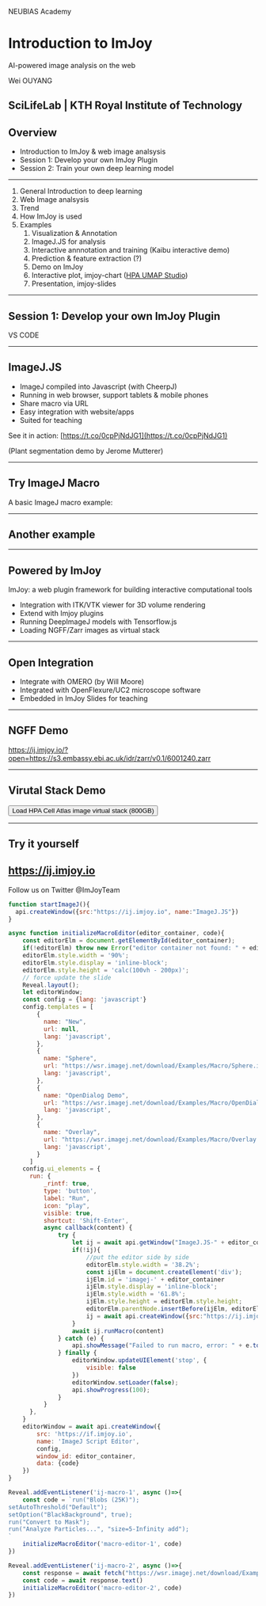 NEUBIAS Academy
# Introduction to ImJoy

AI-powered image analysis on the web

Wei OUYANG

SciLifeLab | KTH Royal Institute of Technology
-----
## Overview
 * Introduction to ImJoy & web image analsysis
 * Session 1: Develop your own ImJoy Plugin
 * Session 2: Train your own deep learning model
-----
 1. General Introduction to deep learning
 2. Web Image analsysis
 3. Trend
 4. How ImJoy is used
 6. Examples
     1. Visualization & Annotation
     2. ImageJ.JS for analysis
     1. Interactive annnotation and training (Kaibu interactive demo)
     2. Prediction & feature extraction (?)
     3. Demo on ImJoy 
     3. Interactive plot, imjoy-chart ([HPA UMAP Studio](https://imjoy.io/lite?plugin=https://gist.githubusercontent.com/oeway/b318a26ef7191679b175be5216accbda/raw/HPA-UMAP-Studio.imjoy.html))
     4. Presentation, imjoy-slides

-----
## Session 1: Develop your own ImJoy Plugin

VS CODE

-----
## ImageJ.JS
 * ImageJ compiled into Javascript (with CheerpJ)
 * Running in web browser, support tablets & mobile phones
 * Share macro via URL
 * Easy integration with website/apps
 * Suited for teaching


See it in action: [https://t.co/0cpPjNdJG1](https://t.co/0cpPjNdJG1)

(Plant segmentation demo by Jerome Mutterer)

---
<!-- .slide: data-state="ij-macro-1" -->
## Try ImageJ Macro

A basic ImageJ macro example:
<div id="macro-editor-1"></div>

---
<!-- .slide: data-state="ij-macro-2" -->
## Another example

<div id="macro-editor-2"></div>

-----
## Powered by ImJoy

ImJoy: a web plugin framework for building interactive computational tools

* Integration with ITK/VTK viewer for 3D volume rendering
* Extend with Imjoy plugins
* Running DeepImageJ models with Tensorflow.js
* Loading NGFF/Zarr images as virtual stack

-----
## Open Integration
 * Integrate with OMERO (by Will Moore)
 * Integrated with OpenFlexure/UC2 microscope software
 * Embedded in ImJoy Slides for teaching

---
## NGFF Demo

https://ij.imjoy.io/?open=https://s3.embassy.ebi.ac.uk/idr/zarr/v0.1/6001240.zarr

---
## Virutal Stack Demo

<button class="button" onclick="api.getPlugin('https://gist.github.com/oeway/7a30f3d0c6eb24e9de68e3cece9a5441')">Load HPA Cell Atlas image virtual stack (800GB)</button>

-----
## Try it yourself
## https://ij.imjoy.io

Follow us on Twitter @ImJoyTeam


<!-- startup script  -->
```javascript execute
function startImageJ(){
  api.createWindow({src:"https://ij.imjoy.io", name:"ImageJ.JS"})  
}

async function initializeMacroEditor(editor_container, code){
    const editorElm = document.getElementById(editor_container);
    if(!editorElm) throw new Error("editor container not found: " + editor_container)
    editorElm.style.width = '90%';
    editorElm.style.display = 'inline-block';
    editorElm.style.height = 'calc(100vh - 200px)';
    // force update the slide
    Reveal.layout();
    let editorWindow;
    const config = {lang: 'javascript'}
    config.templates = [
        {
          name: "New",
          url: null,
          lang: 'javascript',
        },
        {
          name: "Sphere",
          url: "https://wsr.imagej.net/download/Examples/Macro/Sphere.ijm",
          lang: 'javascript',
        },
        {
          name: "OpenDialog Demo",
          url: "https://wsr.imagej.net/download/Examples/Macro/OpenDialog_Demo.ijm",
          lang: 'javascript',
        },
        {
          name: "Overlay",
          url: "https://wsr.imagej.net/download/Examples/Macro/Overlay.ijm",
          lang: 'javascript',
        }
      ]
    config.ui_elements = {
      run: {
          _rintf: true,
          type: 'button',
          label: "Run",
          icon: "play",
          visible: true,
          shortcut: 'Shift-Enter',
          async callback(content) {
              try {
                  let ij = await api.getWindow("ImageJ.JS-" + editor_container)
                  if(!ij){
                      //put the editor side by side
                      editorElm.style.width = '38.2%';
                      const ijElm = document.createElement('div');
                      ijElm.id = 'imagej-' + editor_container
                      ijElm.style.display = 'inline-block';
                      ijElm.style.width = '61.8%';
                      ijElm.style.height = editorElm.style.height;
                      editorElm.parentNode.insertBefore(ijElm, editorElm.nextSibling);
                      ij = await api.createWindow({src:"https://ij.imjoy.io", name:"ImageJ.JS-" + editor_container, window_id: 'imagej-' + editor_container})
                  }
                  await ij.runMacro(content)
              } catch (e) {
                  api.showMessage("Failed to run macro, error: " + e.toString());
              } finally {
                  editorWindow.updateUIElement('stop', {
                      visible: false
                  })
                  editorWindow.setLoader(false);
                  api.showProgress(100);
              }
          }
      },
    }
    editorWindow = await api.createWindow({
        src: 'https://if.imjoy.io',
        name: 'ImageJ Script Editor',
        config,
        window_id: editor_container,
        data: {code}
    })
}

Reveal.addEventListener('ij-macro-1', async ()=>{
    const code = `run("Blobs (25K)");
setAutoThreshold("Default");
setOption("BlackBackground", true);
run("Convert to Mask");
run("Analyze Particles...", "size=5-Infinity add");
`
    initializeMacroEditor('macro-editor-1', code)
})

Reveal.addEventListener('ij-macro-2', async ()=>{
    const response = await fetch("https://wsr.imagej.net/download/Examples/Macro/Colors_of_2021.ijm")
    const code = await response.text()
    initializeMacroEditor('macro-editor-2', code)
})

```
